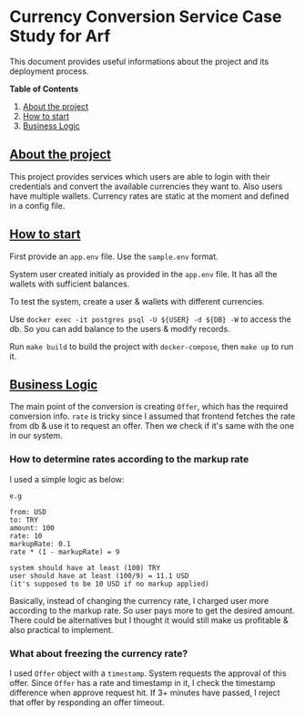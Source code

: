 # Currency Conversion Service Case Study for Arf

This document provides useful informations about the project and its deployment process.

**Table of Contents**

1. [About the project](#about-the-project)
2. [How to start](#how-to-start)
3. [Business Logic](#business-logic)

## [About the project](#about-the-project)

This project provides services which users are able to login with their credentials and convert the available currencies they want to. Also users have multiple wallets. Currency rates are static at the moment and defined in a config file.


## [How to start](#how-to-start)

First provide an `app.env` file. Use the `sample.env` format.

System user created initialy as provided in the `app.env` file. It has all the wallets with sufficient balances.

To test the system, create a user & wallets with different currencies.

Use `docker exec -it postgres psql -U ${USER} -d ${DB} -W` to access the db. So you can add balance to the users & modify records.

Run `make build` to build the project with `docker-compose`, then `make up` to run it.

## [Business Logic](#business-logic)

The main point of the conversion is creating `Offer`, which has the required conversion info. `rate` is tricky since I assumed that frontend fetches the rate from db & use it to request an offer. Then we check if it's same with the one in our system.

### How to determine rates according to the markup rate
I used a simple logic as below:

```
e.g

from: USD
to: TRY
amount: 100
rate: 10
markupRate: 0.1
rate * (1 - markupRate) = 9

system should have at least (100) TRY
user should have at least (100/9) = 11.1 USD
(it's supposed to be 10 USD if no markup applied)
```

Basically, instead of changing the currency rate, I charged user more according to the markup rate. So user pays more to get the desired amount. There could be alternatives but I thought it would still make us profitable & also practical to implement.


### What about freezing the currency rate?

I used `Offer` object with a `timestamp`. System requests the approval of this offer. Since `Offer` has a rate and timestamp in it, I check the timestamp difference when approve request hit. If 3+ minutes have passed, I reject that offer by responding an offer timeout. 